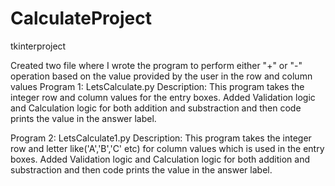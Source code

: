 # CalculateProject
tkinterproject

Created two file where I wrote the program to perform either "+" or "-" operation based on the value provided by the user in the row and column values
Program 1: LetsCalculate.py
Description: This program takes the integer row and column values for the entry boxes.
Added Validation logic and Calculation logic for both addition and substraction and then code prints the value in the answer label.

Program 2: LetsCalculate1.py
Description: This program takes the integer row and letter like('A','B','C' etc) for column values which is used in the entry boxes.
Added Validation logic and Calculation logic for both addition and substraction and then code prints the value in the answer label.
